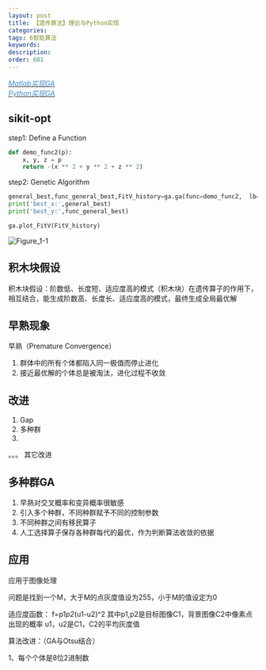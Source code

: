 ```yaml
---
layout: post
title: 【遗传算法】理论与Python实现
categories:
tags: 6智能算法
keywords:
description:
order: 601
---
```


<a href='https://github.com/guofei9987/genetic-algorithm-Matlab'><i class="fa fa-github fa-lg" style="color:#428BCA;">Matlab实现GA</i></a>  
<a href='https://github.com/guofei9987/scikit-opt'><i class="fa fa-github fa-lg" style="color:#428BCA;">Python实现GA</i></a>  
## sikit-opt
step1: Define a Function  
```py
def demo_func2(p):
    x, y, z = p
    return -(x ** 2 + y ** 2 + z ** 2)
```

step2: Genetic Algorithm
```py
general_best,func_general_best,FitV_history=ga.ga(func=demo_func2,  lb=[-1, -10, -5], ub=[2, 10, 2])
print('best_x:',general_best)
print('best_y:',func_general_best)

ga.plot_FitV(FitV_history)
```

![Figure_1-1](https://i.imgur.com/yT7lm8a.png)


## 积木块假设
积木块假设：阶数低、长度短、适应度高的模式（积木块）在遗传算子的作用下，相互结合，能生成阶数高、长度长、适应度高的模式，最终生成全局最优解

## 早熟现象  

早熟（Premature Convergence）  
1. 群体中的所有个体都陷入同一极值而停止进化
2. 接近最优解的个体总是被淘汰，进化过程不收敛

## 改进

1. Gap
2. 多种群
3.
。。。
其它改进




## 多种群GA

1. 早熟对交叉概率和变异概率很敏感
2. 引入多个种群，不同种群赋予不同的控制参数
3. 不同种群之间有移民算子
4. 人工选择算子保存各种群每代的最优，作为判断算法收敛的依据




## 应用
应用于图像处理

问题是找到一个M，大于M的点灰度值设为255，小于M的值设定为0

适应度函数：
f=p1*p2*(u1-u2)^2
其中p1,p2是目标图像C1，背景图像C2中像素点出现的概率
u1，u2是C1，C2的平均灰度值

算法改进：（GA与Otsu结合）

1、每个个体是8位2进制数
